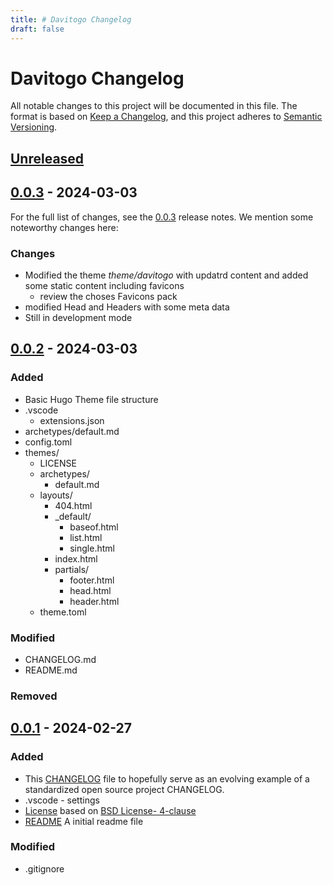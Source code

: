 ```yaml
---
title: # Davitogo Changelog
draft: false
---
```


# Davitogo Changelog

All notable changes to this project will be documented in this file.
The format is based on [Keep a Changelog](https://keepachangelog.com/en/1.1.0/),
and this project adheres to [Semantic Versioning](https://semver.org/spec/v2.0.0.html).

## [Unreleased]

## [0.0.3] - 2024-03-03

For the full list of changes, see the [0.0.3](https://github.com/davittec/davitogo/releases/v0.0.3) release notes.
We mention some noteworthy changes here:

### Changes

- Modified the theme *theme/davitogo* with updatrd content and added some static content including favicons
  - review the choses Favicons pack
- modified Head and Headers with some meta data
- Still in development mode

## [0.0.2] - 2024-03-03

### Added

- Basic Hugo Theme file structure
- .vscode
  - extensions.json
- archetypes/default.md
- config.toml
- themes/
  - LICENSE
  - archetypes/
    - default.md
  - layouts/
    - 404.html
    - _default/
      - baseof.html
      - list.html
      - single.html
    - index.html
    - partials/
      - footer.html
      - head.html
      - header.html
  - theme.toml

### Modified

- CHANGELOG.md
- README.md

### Removed

## [0.0.1] - 2024-02-27

### Added

- This [CHANGELOG](CHANGELOG.md) file to hopefully serve as an evolving example of a
  standardized open source project CHANGELOG.
- .vscode - settings
- [License](LICENSE.md) based on [BSD License- 4-clause](https://gist.github.com/nicolasdao/a7adda51f2f185e8d2700e1573d8a633#4-clause)
- [README](README.md) A initial readme file

### Modified

- .gitignore


[unreleased]: https://github.com/DavitTec/davitogo/compare/v0.0.2...HEAD
[0.0.3]: https://github.com/DavitTec/davitogo/compare/v0.0.2...v0.0.3
[0.0.2]: https://github.com/DavitTec/davitogo/compare/v0.0.1...v0.0.2
[0.0.1]: https://github.com/DavitTec/davitogo/releases/tag/v0.0.1

